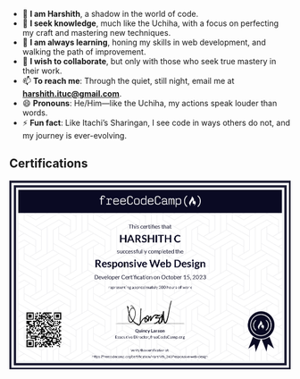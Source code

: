 - 👋 **I am Harshith**, a shadow in the world of code.  
- 👀 **I seek knowledge**, much like the Uchiha, with a focus on perfecting my craft and mastering new techniques.  
- 🌱 **I am always learning**, honing my skills in web development, and walking the path of improvement.  
- 💞️ **I wish to collaborate**, but only with those who seek true mastery in their work.  
- 📫 **To reach me**: Through the quiet, still night, email me at **harshith.ituc@gmail.com**.  
- 😄 **Pronouns**: He/Him—like the Uchiha, my actions speak louder than words.  
- ⚡ **Fun fact**: Like Itachi’s Sharingan, I see code in ways others do not, and my journey is ever-evolving.

## Certifications

![Certified Data Scientist](https://github.com/ItachiPrime/ItachiPrime/blob/20340d3d323f4a3b69e9d0732c9eb962772e55ea/Responsive%20Webdesign.png)
